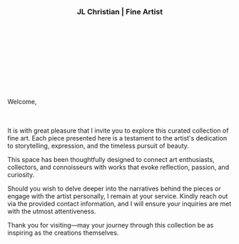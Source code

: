 



<br>
<br>
<br>
<br>

<h3 align=center>JL Christian | Fine Artist</a></h1>

<br> 




<br>





<br>
<br>
<br>
<br>
<br>
<br>
<br>




Welcome,  
<br>
<br>

It is with great pleasure that I invite you to explore this curated collection of fine art. Each piece presented here is a testament to the artist's dedication to storytelling, expression, and the timeless pursuit of beauty.  

This space has been thoughtfully designed to connect art enthusiasts, collectors, and connoisseurs with works that evoke reflection, passion, and curiosity.  

Should you wish to delve deeper into the narratives behind the pieces or engage with the artist personally, I remain at your service. Kindly reach out via the provided contact information, and I will ensure your inquiries are met with the utmost attentiveness.  

Thank you for visiting—may your journey through this collection be as inspiring as the creations themselves.

